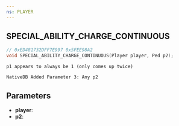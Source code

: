 ```yaml
---
ns: PLAYER
---
```

## SPECIAL_ABILITY_CHARGE_CONTINUOUS

```c
// 0xED481732DFF7E997 0x5FEE98A2
void SPECIAL_ABILITY_CHARGE_CONTINUOUS(Player player, Ped p2);
```

```
p1 appears to always be 1 (only comes up twice)
```

```
NativeDB Added Parameter 3: Any p2
```

## Parameters
* **player**: 
* **p2**: 

